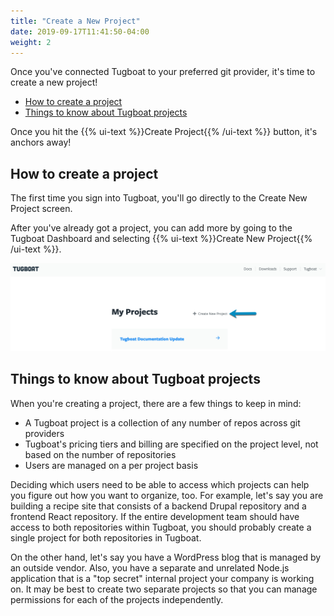 ```yaml
---
title: "Create a New Project"
date: 2019-09-17T11:41:50-04:00
weight: 2
---
```


Once you've connected Tugboat to your preferred git provider, it's time to create a new project!

- [How to create a project](#how-to-create-a-project)
- [Things to know about Tugboat projects](#things-to-know-about-tugboat-projects)

Once you hit the {{% ui-text %}}Create Project{{% /ui-text %}} button, it's anchors away!

## How to create a project

The first time you sign into Tugboat, you'll go directly to the Create New Project screen.

After you've already got a project, you can add more by going to the Tugboat Dashboard and selecting
{{% ui-text %}}Create New Project{{% /ui-text %}}.

![Select the Create New Project link](../../_images/create-a-new-project.png)

## Things to know about Tugboat projects

When you're creating a project, there are a few things to keep in mind:

- A Tugboat project is a collection of any number of repos across git providers
- Tugboat's pricing tiers and billing are specified on the project level, not based on the number of repositories
- Users are managed on a per project basis

Deciding which users need to be able to access which projects can help you figure out how you want to organize, too. For
example, let's say you are building a recipe site that consists of a backend Drupal repository and a frontend React
repository. If the entire development team should have access to both repositories within Tugboat, you should probably
create a single project for both repositories in Tugboat.

On the other hand, let's say you have a WordPress blog that is managed by an outside vendor. Also, you have a separate
and unrelated Node.js application that is a "top secret" internal project your company is working on. It may be best to
create two separate projects so that you can manage permissions for each of the projects independently.

